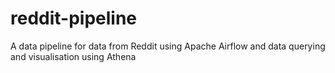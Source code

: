 # reddit-pipeline
A data pipeline for data from Reddit using Apache Airflow and data querying and visualisation using Athena  
